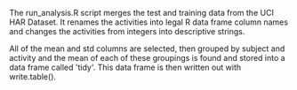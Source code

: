 The run_analysis.R script merges the test and training data from the
UCI HAR Dataset. It renames the activities into legal R data frame
column names and changes the activities from integers into descriptive
strings.


All of the mean and std columns are selected, then grouped by subject
and activity and the mean of each of these groupings is found and
stored into a data frame called 'tidy'. This data frame is then
written out with write.table().


